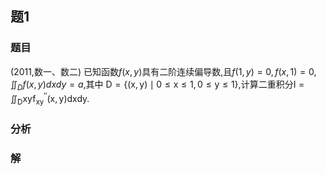 
## 题1
### 题目
(2011,数一、数二) 已知函数$f( {x, y})$具有二阶连续偏导数,且$f( {1, y})  = 0, f( {x,1})  = 0,{\iint }_{D}f( {x, y}) {dxdy} = a$,其中
$\mathrm{D} = \{ ( {\mathrm{x},\mathrm{y}})  \mid  0 \leq  \mathrm{x} \leq  1,0 \leq  \mathrm{y} \leq  1\}$,计算二重积分$\mathrm{I} = {\iint }_{\mathrm{D}}{\operatorname{xyf}}_{\mathrm{{xy}}}^{''}( {\mathrm{x},\mathrm{y}}) \mathrm{{dxdy}}$.
### 分析

### 解
